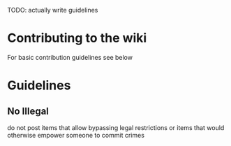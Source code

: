 TODO: actually write guidelines

# Contributing to the wiki
For basic contribution guidelines see below

# Guidelines
## No Illegal
do not post items that allow bypassing legal restrictions or items that would otherwise empower someone to commit crimes

